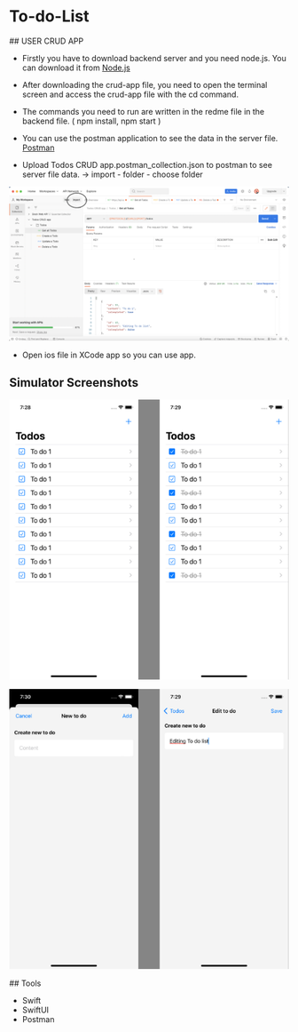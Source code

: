 # To-do-List

## USER CRUD APP

- Firstly you have to download backend server and you need node.js. You can download it from [Node.js](https://nodejs.org/en/download/)

- After downloading the crud-app file, you need to open the terminal screen and access the crud-app file with the cd command.

- The commands you need to run are written in the redme file in the backend file. ( npm install, npm start )

- You can use the postman application to see the data in the server file. [Postman](https://www.postman.com/downloads/)

- Upload Todos CRUD app.postman_collection.json to postman to see server file data.
-> import - folder - choose folder

![Postman](https://github.com/berkayyalcn21/To-do-List/blob/main/iOS/ScreenShots/Ekran%20Resmi%202022-07-17%2021.10.59.png)


- Open ios file in XCode app so you can use app.


## Simulator Screenshots


![Simulator](https://github.com/berkayyalcn21/To-do-List/blob/main/iOS/ScreenShots/appScreen-2.png)


![Simulator](https://github.com/berkayyalcn21/To-do-List/blob/main/iOS/ScreenShots/appScreen-1.png)


## Tools

- Swift
- SwiftUI
- Postman
